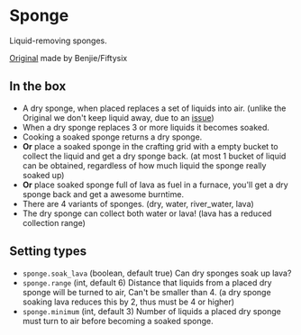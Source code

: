 # Sponge

Liquid-removing sponges.

[Original](https://github.com/BenjieFiftysix/sponge) made by Benjie/Fiftysix

## In the box

- A dry sponge, when placed replaces a set of liquids into air. (unlike the Original we don't keep liquid away, due to an [issue](https://github.com/BenjieFiftysix/sponge/issues/2))
- When a dry sponge replaces 3 or more liquids it becomes soaked.
- Cooking a soaked sponge returns a dry sponge.
- **Or** place a soaked sponge in the crafting grid with a empty bucket to collect the liquid and get a dry sponge back. (at most 1 bucket of liquid can be obtained, regardless of how much liquid the sponge really soaked up)
- **Or** place soaked sponge full of lava as fuel in a furnace, you'll get a dry sponge back and get a awesome burntime.
- There are 4 variants of sponges. (dry, water, river_water, lava)
- The dry sponge can collect both water or lava! (lava has a reduced collection range)

## Setting types

- `sponge.soak_lava` (boolean, default true) Can dry sponges soak up lava?
- `sponge.range` (int, default 6) Distance that liquids from a placed dry sponge will be turned to air, Can't be smaller than 4. (a dry sponge soaking lava reduces this by 2, thus must be 4 or higher)
- `sponge.minimum` (int, default 3) Number of liquids a placed dry sponge must turn to air before becoming a soaked sponge.
